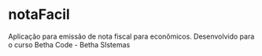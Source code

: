 # notaFacil
Aplicação para emissão de nota fiscal para econômicos.
Desenvolvido para o curso Betha Code - Betha SIstemas
